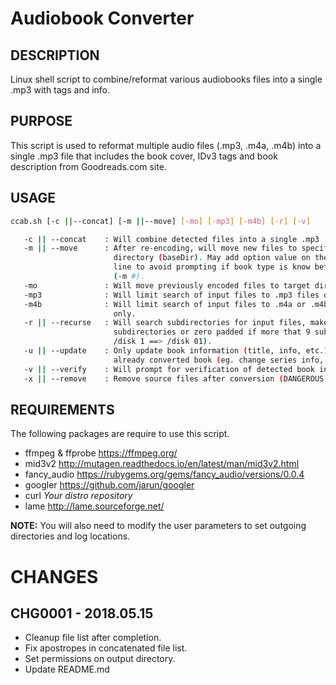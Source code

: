 # Audiobook Converter

## DESCRIPTION

Linux shell script to combine/reformat various audiobooks files into a single
.mp3 with tags and info.

## PURPOSE

This script is used to reformat multiple audio files (.mp3, .m4a, .m4b) into a
single .mp3 file that includes the book cover, IDv3 tags and book description
from Goodreads.com site.

## USAGE

```bash
ccab.sh [-c ||--concat] [-m ||--move] [-mo] [-mp3] [-m4b] [-r] [-v]

   -c || --concat    : Will combine detected files into a single .mp3
   -m || --move      : After re-encoding, will move new files to specified
                       directory (baseDir). May add option value on the command
                       line to avoid prompting if book type is know before hand
                       (-m #).
   -mo               : Will move previously encoded files to target directory.
   -mp3              : Will limit search of input files to .mp3 files only.
   -m4b              : Will limit search of input files to .m4a or .m4b files
                       only.
   -r || --recurse   : Will search subdirectories for input files, make sure
                       subdirectories or zero padded if more that 9 subs (ex.
                       /disk 1 ==> /disk 01).
   -u || --update    : Only update book information (title, info, etc.) for an
                       already converted book (eg. change series info, title).
   -v || --verify    : Will prompt for verification of detected book information.
   -x || --remove    : Remove source files after conversion (DANGEROUS!).
```

## REQUIREMENTS

The following packages are require to use this script.

* ffmpeg & ffprobe  <https://ffmpeg.org/>
* mid3v2            <http://mutagen.readthedocs.io/en/latest/man/mid3v2.html>
* fancy_audio       <https://rubygems.org/gems/fancy_audio/versions/0.0.4>
* googler           <https://github.com/jarun/googler>
* curl              *Your distro repository*
* lame              <http://lame.sourceforge.net/>

**NOTE:** You will also need to modify the user parameters to set outgoing
directories and log locations.

# CHANGES

## CHG0001 - 2018.05.15

* Cleanup file list after completion.
* Fix apostropes in concatenated file list.
* Set permissions on output directory.
* Update README.md
